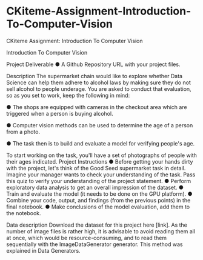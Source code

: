 # CKiteme-Assignment-Introduction-To-Computer-Vision
CKiteme Assignment: Introduction To Computer Vision

Introduction To Computer Vision

Project Deliverable
● A Github Repository URL with your project files.

Description
The supermarket chain would like to explore whether Data Science can help them adhere to
alcohol laws by making sure they do not sell alcohol to people underage. You are asked to
conduct that evaluation, so as you set to work, keep the following in mind:

● The shops are equipped with cameras in the checkout area which are triggered when a
person is buying alcohol.

● Computer vision methods can be used to determine the age of a person from a photo.

● The task then is to build and evaluate a model for verifying people's age.

To start working on the task, you'll have a set of photographs of people with their ages indicated.
Project Instructions
● Before getting your hands dirty with the project, let's think of the Good Seed supermarket
task in detail. Imagine your manager wants to check your understanding of the task.
Pass this quiz to verify your understanding of the project statement.
● Perform exploratory data analysis to get an overall impression of the dataset.
● Train and evaluate the model (it needs to be done on the GPU platform).
● Combine your code, output, and findings (from the previous points) in the final notebook.
● Make conclusions of the model evaluation, add them to the notebook.

Data description
Download the dataset for this project here [link].
As the number of image files is rather high, it is advisable to avoid reading them all at once,
which would be resource-consuming, and to read them sequentially with the
ImageDataGenerator generator. This method was explained in Data Generators.
